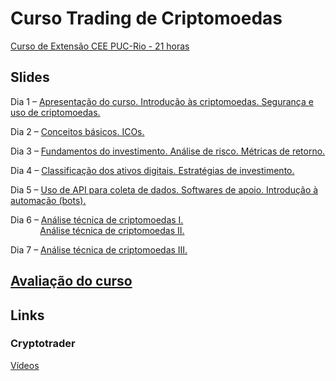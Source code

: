 # Curso Trading de Criptomoedas

[Curso de Extensão  CEE PUC-Rio - 21 horas](http://www.cce.puc-rio.br/sitecce/website/website.dll/folder?nCurso=trading-de-criptomoedas&nInst=cce)

## Slides

Dia 1 – [Apresentação do curso. Introdução às criptomoedas. Segurança e uso de criptomoedas.](./Aula1.pdf)

Dia 2 – [Conceitos básicos. ICOs.](./Aula2.pdf)

Dia 3 – [Fundamentos do investimento. Análise de risco. Métricas de retorno.](./Aula3.pdf)

Dia 4 – [Classificação dos ativos digitais. Estratégias de investimento.](./Aula4.pdf)

Dia 5 – [Uso de API para coleta de dados. Softwares de apoio. Introdução à automação (bots).](./Aula5.pdf)

Dia 6 – [Análise técnica de criptomoedas I.](./Aula6.pdf) <br />
&nbsp;&nbsp;&nbsp;&nbsp;&nbsp;&nbsp; &nbsp;&nbsp;&nbsp;&nbsp; [Análise técnica de criptomoedas II.](./Aula6_2.pdf)

Dia 7 – [Análise técnica de criptomoedas III.](./Aula7.pdf)


## [Avaliação do curso](https://goo.gl/forms/EuB0Fg1s7yP8FoVg1)

## Links
### Cryptotrader
[Vídeos](https://www.youtube.com/watch?v=mIzhg2ja8JQ&list=PLj-6o2Vsw5UZVQq6ur1RTetcEi30xN9sh)


